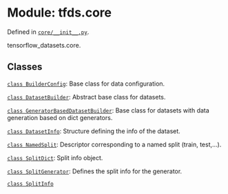 <div itemscope itemtype="http://developers.google.com/ReferenceObject">
<meta itemprop="name" content="tfds.core" />
<meta itemprop="path" content="Stable" />
</div>

# Module: tfds.core



Defined in [`core/__init__.py`](https://github.com/tensorflow/datasets/tree/master/tensorflow_datasets/core/__init__.py).

tensorflow_datasets.core.

## Classes

[`class BuilderConfig`](../tfds/core/BuilderConfig.md): Base class for data configuration.

[`class DatasetBuilder`](../tfds/core/DatasetBuilder.md): Abstract base class for datasets.

[`class GeneratorBasedDatasetBuilder`](../tfds/core/GeneratorBasedDatasetBuilder.md): Base class for datasets with data generation based on dict generators.

[`class DatasetInfo`](../tfds/core/DatasetInfo.md): Structure defining the info of the dataset.

[`class NamedSplit`](../tfds/core/NamedSplit.md): Descriptor corresponding to a named split (train, test,...).

[`class SplitDict`](../tfds/core/SplitDict.md): Split info object.

[`class SplitGenerator`](../tfds/core/SplitGenerator.md): Defines the split info for the generator.

[`class SplitInfo`](../tfds/core/SplitInfo.md)

